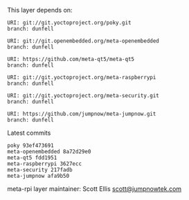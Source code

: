 This layer depends on:

    URI: git://git.yoctoproject.org/poky.git
    branch: dunfell

    URI: git://git.openembedded.org/meta-openembedded
    branch: dunfell

    URI: https://github.com/meta-qt5/meta-qt5
    branch: dunfell

    URI: git://git.yoctoproject.org/meta-raspberrypi
    branch: dunfell

    URI: git://git.yoctoproject.org/meta-security.git
    branch: dunfell

    URI: https://github.com/jumpnow/meta-jumpnow.git
    branch: dunfell

Latest commits

    poky 93ef473691
    meta-openembedded 8a72d29e0
    meta-qt5 fdd1951
    meta-raspberrypi 3627ecc
    meta-security 217fadb
    meta-jumpnow afa9b50

meta-rpi layer maintainer: Scott Ellis <scott@jumpnowtek.com>
